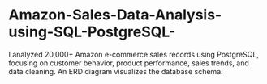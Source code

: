 # Amazon-Sales-Data-Analysis-using-SQL-PostgreSQL-
 I analyzed 20,000+ Amazon e-commerce sales records using PostgreSQL, focusing on customer behavior, product performance, sales trends, and data cleaning. An ERD diagram visualizes the database schema.
